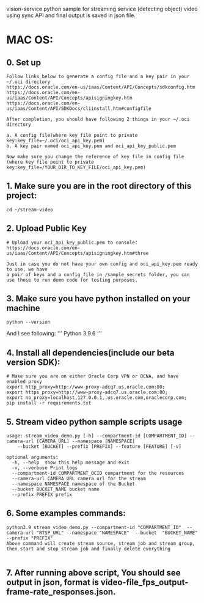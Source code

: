 vision-service python sample for streaming service (detecting object) video using sync API and final output is saved in json file. 

# MAC OS:

## 0. Set up 
```
Follow links below to generate a config file and a key pair in your ~/.oci directory 
https://docs.oracle.com/en-us/iaas/Content/API/Concepts/sdkconfig.htm
https://docs.oracle.com/en-us/iaas/Content/API/Concepts/apisigningkey.htm
https://docs.oracle.com/en-us/iaas/Content/API/SDKDocs/cliinstall.htm#configfile

After completion, you should have following 2 things in your ~/.oci directory 

a. A config file(where key file point to private key:key_file=~/.oci/oci_api_key.pem)
b. A key pair named oci_api_key.pem and oci_api_key_public.pem

Now make sure you change the reference of key file in config file (where key file point to private key:key_file=/YOUR_DIR_TO_KEY_FILE/oci_api_key.pem)
```
## 1. Make sure you are in the root directory of this project:
```
cd ~/stream-video
```

## 2. Upload Public Key
```
# Upload your oci_api_key_public.pem to console:
https://docs.oracle.com/en-us/iaas/Content/API/Concepts/apisigningkey.htm#three

Just in case you do not have your own config and oci_api_key.pem ready to use, we have
a pair of keys and a config file in /sample_secrets folder, you can use those to run demo code for testing purposes.
```

## 3. Make sure you have python installed on your machine
```
python --version
```
And I see following:
'''
Python 3.9.6
'''
 
## 4. Install all dependencies(include our beta version SDK):
```
# Make sure you are on either Oracle Corp VPN or OCNA, and have enabled proxy
export http_proxy=http://www-proxy-adcq7.us.oracle.com:80;
export https_proxy=http://www-proxy-adcq7.us.oracle.com:80;
export no_proxy=localhost,127.0.0.1,.us.oracle.com,oraclecorp.com;
pip install -r requirements.txt

```
 
## 5. Stream video python sample scripts usage

```
usage: stream_video_demo.py [-h] --compartment-id [COMPARTMENT_ID] --camera-url [CAMERA_URL] --namespace [NAMESPACE] 
    --bucket [BUCKET] --prefix [PREFIX] --feature [FEATURE] [-v]

optional arguments:
  -h, --help  show this help message and exit
  -v, --verbose Print logs
  --compartment-id COMPARTMENT_OCID compartment for the resources
  --camera-url CAMERA_URL camera url for the stream
  --namespace NAMESPACE namespace of the Bucket
  --bucket BUCKET_NAME bucket name
  --prefix PREFIX prefix
```

## 6. Some examples commands:
```
python3.9 stream_video_demo.py --compartment-id "COMPARTMENT_ID"  --camera-url "RTSP_URL" --namespace "NAMESPACE"  --bucket  "BUCKET_NAME" --prefix "PREFIX"
Above command will create stream source, stream job and stream group, then start and stop stream job and finally delete everything


```
 
## 7. After running above script, You should see output in json, format is video-file_fps_output-frame-rate_responses.json.
